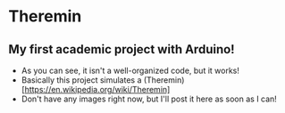 # Theremin
## My first academic project with Arduino!

- As you can see, it isn't a well-organized code, but it works!
- Basically this project simulates a (Theremin) [https://en.wikipedia.org/wiki/Theremin]
- Don't have any images right now, but I'll post it here as soon as I can!
